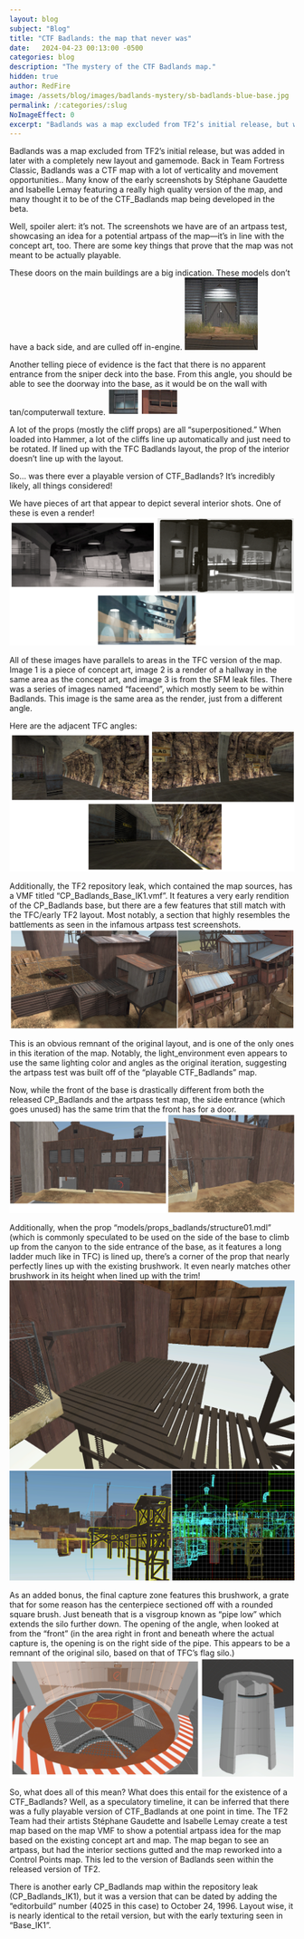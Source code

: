 ```yaml
---
layout: blog
subject: "Blog"
title: "CTF Badlands: the map that never was"
date:   2024-04-23 00:13:00 -0500
categories: blog
description: "The mystery of the CTF Badlands map."
hidden: true
author: RedFire
image: /assets/blog/images/badlands-mystery/sb-badlands-blue-base.jpg
permalink: /:categories/:slug
NoImageEffect: 0
excerpt: "Badlands was a map excluded from TF2’s initial release, but was added in later with a completely new layout and gamemode. Many know of the early screenshots, and many thought of those to be the playable version of the map. Well, spoiler alert: it’s not."
---
```


Badlands was a map excluded from TF2’s initial release, but was added in later with a completely new layout and gamemode. Back in Team Fortress Classic, Badlands was a CTF map with a lot of verticality and movement opportunities.. Many know of the early screenshots by Stéphane Gaudette and Isabelle Lemay featuring a really high quality version of the map, and many thought it to be of the CTF_Badlands map being developed in the beta.

Well, spoiler alert: it’s not. The screenshots we have are of an artpass test, showcasing an idea for a potential artpass of the map—it’s in line with the concept art, too. There are some key things that prove that the map was not meant to be actually playable.

These doors on the main buildings are a big indication. These models don’t have a back side, and are culled off in-engine. 
<img class="full-size" src="/assets/blog/images/badlands-mystery/blue-base-door.png" alt="The door props at the entrance of Blue base on Badlands." width="129"/>

Another telling piece of evidence is the fact that there is no apparent entrance from the sniper deck into the base. From this angle, you should be able to see the doorway into the base, as it would be on the wall with tan/computerwall texture. 
<img class="full-size" src="/assets/blog/images/badlands-mystery/badlands-sniperdeck-nodoor.png" alt="Left: the sniper deck on Red with no doorway to the interior. Right: the sniper deck on Blue with no doorway to the interior." width="124"/>

A lot of the props (mostly the cliff props) are all “superpositioned.” When loaded into Hammer, a lot of the cliffs line up automatically and just need to be rotated. If lined up with the TFC Badlands layout, the prop of the interior doesn’t line up with the layout.

So… was there ever a playable version of CTF_Badlands? It’s incredibly likely, all things considered!

We have pieces of art that appear to depict several interior shots. One of these is even a render!
![Left: Paintover partially showing the flag room, depicting the hallway leading out to the battlements. Right: Render of the hallway leading to the battlements, facing the flag room. Bottom: Alternate angle of the hallway leading to the battlements.](/assets/blog/images/badlands-mystery/badlands-interior-concepts.png)

All of these images have parallels to areas in the TFC version of the map. Image 1 is a piece of concept art, image 2 is a render of a hallway in the same area as the concept art, and image 3 is from the SFM leak files. There was a series of images named “faceend”, which mostly seem to be within Badlands. This image is the same area as the render, just from a different angle.

Here are the adjacent TFC angles:
![Left: Team Fortress Classic Badlands flag room, depicting the hallway leading out to the battlements. Right: RHallway leading to the battlements, facing the flag room. Bottom: Alternate angle of the hallway leading to the battlements.](/assets/blog/images/badlands-mystery/badlands-tfc-angles.png)

Additionally, the TF2 repository leak, which contained the map sources, has a VMF titled “CP_Badlands_Base_IK1.vmf”. It features a very early rendition of the CP_Badlands base, but there are a few features that still match with the TFC/early TF2 layout. Most notably, a section that highly resembles the battlements as seen in the infamous artpass test screenshots.
![Left: CP_Badlands_Base_IK1 battlements. Right: Art pass test Badlands battlements.](/assets/blog/images/badlands-mystery/badlands-baseik-stephane.png)

This is an obvious remnant of the original layout, and is one of the only ones in this iteration of the map. Notably, the light_environment even appears to use the same lighting color and angles as the original iteration, suggesting the artpass test was built off of the “playable CTF_Badlands” map.

Now, while the front of the base is drastically different from both the released CP_Badlands and the artpass test map, the side entrance (which goes unused) has the same trim that the front has for a door.
![Left: The front entrance of the base. Right: The unused side entrance on the base.](/assets/blog/images/badlands-mystery/badlands-baseik-entrance.png)

Additionally, when the prop “models/props_badlands/structure01.mdl” (which is commonly speculated to be used on the side of the base to climb up from the canyon to the side entrance of the base, as it features a long ladder much like in TFC) is lined up, there’s a corner of the prop that nearly perfectly lines up with the existing brushwork. It even nearly matches other brushwork in its height when lined up with the trim!
![The Structure 01 model on the side of the base.](/assets/blog/images/badlands-mystery/badlands-entrance01.png)
![Left: The Structure 01 model being aligned in the 3D view in Hammer. Right: Grid view, showing that the bottom of the bridge and the bottom of Structure 01 lines up.](/assets/blog/images/badlands-mystery/badlands-structure01-hammer.png)

As an added bonus, the final capture zone features this brushwork, a grate that for some reason has the centerpiece sectioned off with a rounded square brush. Just beneath that is a visgroup known as “pipe low” which extends the silo further down. The opening of the angle, when looked at from the “front” (in the area right in front and beneath where the actual capture is, the opening is on the right side of the pipe. This appears to be a remnant of the original silo, based on that of TFC’s flag silo.)
 ![Left: The rounded center-piece of the grate. Right: The "pipe low" vis group in Hammer.](/assets/blog/images/badlands-mystery/badlands-flagsilo-leftover.png)

So, what does all of this mean? What does this entail for the existence of a CTF_Badlands? Well, as a speculatory timeline, it can be inferred that there was a fully playable version of CTF_Badlands at one point in time. The TF2 Team had their artists Stéphane Gaudette and Isabelle Lemay create a test map based on the map VMF to show a potential artpass idea for the map based on the existing concept art and map. The map began to see an artpass, but had the interior sections gutted and the map reworked into a Control Points map. This led to the version of Badlands seen within the released version of TF2. 

There is another early CP_Badlands map within the repository leak (CP_Badlands_IK1), but it was a version that can be dated by adding the “editorbuild” number (4025 in this case) to October 24, 1996. Layout wise, it is nearly identical to the retail version, but with the early texturing seen in “Base_IK1”.
